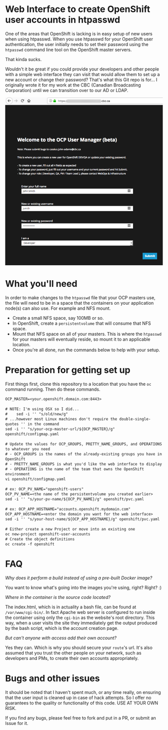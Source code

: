# Web Interface to create OpenShift user accounts in htpasswd

One of the areas that OpenShift is lacking is in easy setup of new users when using htpasswd.  When you use htpasswd for your 
OpenShift user authentication, the user initially needs to set their password using the `htpasswd` command line tool on the
OpenShift master servers.

That kinda sucks.

Wouldn't it be great if you could provide your developers and other people with a simple web interface they can visit that
would allow them to set up a new account or change their password?  That's what this Git repo is for...  I originally wrote
it for my work at the CBC (Canadian Broadcasting Corporation) until we can transition over to our AD or LDAP.

![OpenShift user account creation through a web interface](ocp-users.png)

# What you'll need

In order to make changes to the `htpasswd` file that your OCP masters use, the file will need to be in a space that the
containers on your application node(s) can also use.  For example and NFS mount.

- Create a small NFS space, say 100MB or so.
- In OpenShift, create a `persistentvolume` that will consume that NFS space.
- Mount that NFS space on all of your masters.  This is where the `htpasswd` for your masters will eventually reside, so mount it to an applicable location.
- Once you're all done, run the commands below to help with your setup.

# Preparation for getting set up

First things first, clone this repository to a location that you have the `oc` command running.  Then do these commands.

```
OCP_MASTER=<your.openshift.domain.com:8443>

# NOTE: I'm using OSX so I did...
#    sed -i '' "s/old/new/g"
# ...however most Linux machines don't require the double-single-quotes '' in the command
sed -i '' "s/your-ocp-master-url/${OCP_MASTER}/g" openshift/configmap.yaml

# Update the values for OCP_GROUPS, PRETTY_NAME_GROUPS, and OPERATIONS to whatever you need
# - OCP_GROUPS is the names of the already-existing groups you have in OpenShift
# - PRETTY_NAME_GROUPS is what you'd like the web interface to display
# - OPERATIONS is the name of the team that owns the OpenShift environment
vi openshift/configmap.yaml

# ex: OCP_PV_NAME="openshift-users"
OCP_PV_NAME=<the name of the persistentvolume you created earlier>
sed -i '' "s/your-pv-name/${OCP_PV_NAME}/g" openshift/pvc.yaml

# ex: OCP_APP_HOSTNAME="accounts.openshift.mydomain.com"
OCP_APP_HOSTNAME=<enter the domain you want for the web interface>
sed -i '' "s/your-host-name/${OCP_APP_HOSTNAME}/g" openshift/pvc.yaml

# Either create a new Project or move into an existing one
oc new-project openshift-user-accounts
# Create the object definitions
oc create -f openshift
```

# FAQ

_Why does it perform a build instead of using a pre-built Docker image?_

You want to know what's going into the images you're using, right?  Right? :)

_Where in the container is the source code located?_

The index.html, which is in actuality a bash file, can be found at `/var/www/cgi-bin/`.  In fact Apache web server is configured to run inside the
container using only the `cgi-bin` as the website's root directory.  This way, when a user visits the site they immediately get the output produced
by the bash script, which is the account creation page.

_But can't anyone with access add their own account?_

Yes they can.  Which is why you should secure your `route`'s url.  It's also assumed that you trust the other people on your network, such as
developers and PMs, to create their own accounts appropriately.

# Bugs and other issues

It should be noted that I haven't spent much, or any time really, on ensuring that the user input is cleaned up in case of hack attempts.
So I offer no guarantees to the quality or functionality of this code.  USE AT YOUR OWN RISK.

If you find any bugs, please feel free to fork and put in a PR, or submit an Issue for it.


